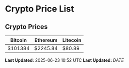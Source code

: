 # Crypto Price List

## Crypto Prices
| Bitcoin | Ethereum | Litecoin |
| ------- | -------- | -------- |
| $101384 | $2245.84 | $80.89 |
**Last Updated:** 2025-06-23 10:52 UTC
**Last Updated:** $DATE$
